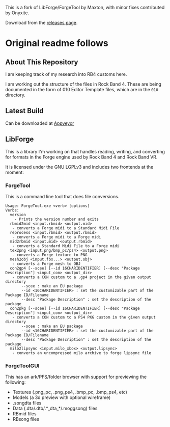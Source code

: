 This is a fork of LibForge/ForgeTool by Maxton, with minor fixes contributed by Onyxite.

Download from the [releases page](https://github.com/mtolly/LibForge/releases).

# Original readme follows

## About This Repository

I am keeping track of my research into RB4 customs here.

I am working out the structure of the files in Rock Band 4. These are being documented in the form of 010 Editor Template files, which are in the `010` directory.

## Latest Build

Can be downloaded at [Appveyor](https://ci.appveyor.com/project/maxton/libforge/branch/master/artifacts)

## LibForge

This is a library I'm working on that handles reading, writing, and converting for formats in the Forge engine used by Rock Band 4 and Rock Band VR.

It is licensed under the GNU LGPLv3 and includes two frontends at the moment:

### ForgeTool

This is a command line tool that does file conversions.

```
Usage: ForgeTool.exe <verb> [options]
Verbs:
  version
    - Prints the version number and exits
  rbmid2mid <input.rbmid> <output.mid>
   - converts a Forge midi to a Standard Midi File
  reprocess <input.rbmid> <output.rbmid>
   - converts a Forge midi to a Forge midi
  mid2rbmid <input.mid> <output.rbmid>
   - converts a Standard Midi File to a Forge midi
  tex2png <input.png/bmp_pc/ps4> <output.png>
   - converts a Forge texture to PNG
  mesh2obj <input.fbx...> <output.obj>
   - converts a Forge mesh to OBJ
  con2gp4 [--scee] [--id 16CHARIDENTIFIER] [--desc "Package Description"] <input_con> <output_dir>
   - converts a CON custom to a .gp4 project in the given output directory
       --scee : make an EU package
       --id <16CHARIDENTIFIER> : set the customizable part of the Package ID/Filename
       --desc "Package Description" : set the description of the package
  con2pkg [--scee] [--id 16CHARIDENTIFIER] [--desc "Package Description"] <input_con> <output_dir>
   - converts a CON custom to a PS4 PKG custom in the given output directory
       --scee : make an EU package
       --id <16CHARIDENTIFIER> : set the customizable part of the Package ID/Filename
       --desc "Package Description" : set the description of the package
  milo2lipsync <input.milo_xbox> <output.lipsync>
   - converts an uncompressed milo archive to forge lipsync file
```

### ForgeToolGUI

This has an ark/PFS/folder browser with support for previewing the following:
  - Textures (.png_pc, .png_ps4, .bmp_pc, .bmp_ps4, etc)
  - Models (a 3d preview with optional wireframe)
  - .songdta files
  - Data (.dta/.dtb/.\*\_dta\_\*/.moggsong) files
  - RBmid files
  - RBsong files